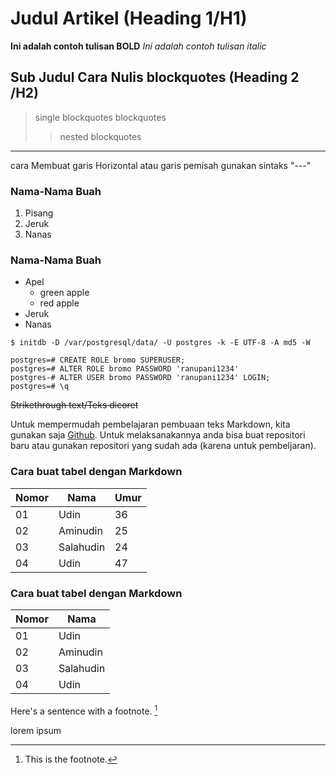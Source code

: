 # Judul Artikel (Heading 1/H1)

**Ini adalah contoh tulisan BOLD**
*Ini adalah contoh tulisan italic*

## Sub Judul Cara Nulis blockquotes (Heading 2 /H2)

> single blockquotes
> blockquotes
>> nested blockquotes
---
cara Membuat garis Horizontal atau garis pemisah gunakan sintaks "---"


### Nama-Nama Buah
1. Pisang
2. Jeruk
3. Nanas

### Nama-Nama Buah
- Apel
  - green apple
  - red apple
- Jeruk
- Nanas

`$ initdb -D /var/postgresql/data/ -U postgres -k -E UTF-8 -A md5 -W`

```
postgres=# CREATE ROLE bromo SUPERUSER;
postgres=# ALTER ROLE bromo PASSWORD 'ranupani1234'
postgres-# ALTER USER bromo PASSWORD 'ranupani1234' LOGIN;
postgres=# \q
```
~~Strikethrough text/Teks dicoret~~

Untuk mempermudah pembelajaran pembuaan teks Markdown, kita gunakan saja [Github](https://github.com/iwanse1977/qiita-article/blob/main/cara-nulis-markdown.md). Untuk melaksanakannya anda bisa buat repositori baru atau gunakan repositori yang sudah ada (karena untuk pembeljaran).

### Cara buat tabel dengan Markdown
| Nomor       | Nama          | Umur        | 
| ----------- | -----------   | ----------- |
| 01          | Udin          | 36          |
| 02          | Aminudin      | 25          |
| 03          | Salahudin     | 24          |
| 04          | Udin          | 47          |

### Cara buat tabel dengan Markdown
| Nomor       | Nama          | 
| ----------- | -----------   | 
| 01          | Udin          | 
| 02          | Aminudin      | 
| 03          | Salahudin     | 
| 04          | Udin          | 

Here's a sentence with a footnote. [^1]

lorem ipsum

[^1]: This is the footnote. 


